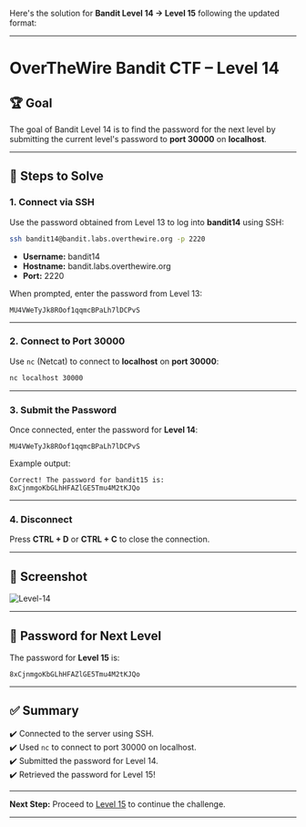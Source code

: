 Here's the solution for **Bandit Level 14 → Level 15** following the updated format:

---

# OverTheWire Bandit CTF – Level 14

## 🏆 **Goal**  
The goal of Bandit Level 14 is to find the password for the next level by submitting the current level's password to **port 30000** on **localhost**.

---

## 🚀 **Steps to Solve**

### 1. **Connect via SSH**  
Use the password obtained from Level 13 to log into **bandit14** using SSH:

```bash
ssh bandit14@bandit.labs.overthewire.org -p 2220
```

- **Username:** bandit14  
- **Hostname:** bandit.labs.overthewire.org  
- **Port:** 2220  

When prompted, enter the password from Level 13:

```
MU4VWeTyJk8ROof1qqmcBPaLh7lDCPvS
```

---

### 2. **Connect to Port 30000**  
Use `nc` (Netcat) to connect to **localhost** on **port 30000**:

```bash
nc localhost 30000
```

---

### 3. **Submit the Password**  
Once connected, enter the password for **Level 14**:

```
MU4VWeTyJk8ROof1qqmcBPaLh7lDCPvS
```

Example output:
```
Correct! The password for bandit15 is:
8xCjnmgoKbGLhHFAZlGE5Tmu4M2tKJQo
```

---

### 4. **Disconnect**  
Press **CTRL + D** or **CTRL + C** to close the connection.

---

## 📸 **Screenshot**  
![Level-14](https://github.com/user-attachments/assets/e79317e4-6d9a-40be-9c01-5c13f4410e46)


---

## 🔑 **Password for Next Level**  
The password for **Level 15** is:

```
8xCjnmgoKbGLhHFAZlGE5Tmu4M2tKJQo
```

---

## ✅ **Summary**  
✔️ Connected to the server using SSH.  
✔️ Used `nc` to connect to port 30000 on localhost.  
✔️ Submitted the password for Level 14.  
✔️ Retrieved the password for Level 15!  

---

**Next Step:** Proceed to [Level 15](https://overthewire.org/wargames/bandit/bandit15.html) to continue the challenge.  

---
